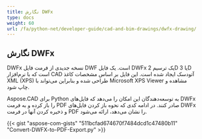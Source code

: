 ```yaml
---
title: نگارش DWFx
type: docs
weight: 60
url: /fa/python-net/developer-guide/cad-and-bim-drawings/dwfx-drawing/
---
```


## **نگارش DWFx**
DWFx نسخه جدیدی از فرمت فایل DWF است. یک فایل DWFx یک ترسیم 2D یا 3D است که با نرم‌افزار CAD آتودسک ایجاد شده است. این فایل بر اساس مشخصات کاغذ XML (XPS) طراحی شده و بنابراین می‌تواند با Microsoft XPS Viewer مشاهده و چاپ شود.

Aspose.CAD برای Python به توسعه‌دهندگان این امکان را می‌دهد که فایل‌های DWFx را باز کرده و به فرمت PDF صادر کنند. در ادامه کدی که نحوه باز کردن فایل‌های DWFx و ذخیره کردن آنها در فرمت PDF را نشان می‌دهد، ارائه می‌شود.

{{< gist "aspose-com-gists" "511bcfad674670f7484dcd1c47480b11" "Convert-DWFX-to-PDF-Export.py" >}}
